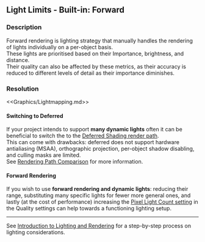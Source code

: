 ## Light Limits - Built-in: Forward
### Description
Forward rendering is lighting strategy that manually handles the rendering of lights individually on a per-object basis.  
These lights are prioritised based on their Importance, brightness, and distance.  
Their quality can also be affected by these metrics, as their accuracy is reduced to different levels of detail as their importance diminishes.

### Resolution

<<Graphics/Lightmapping.md>>

#### Switching to Deferred
If your project intends to support **many dynamic lights** often it can be beneficial to switch the to the [Deferred Shading render path](Deferred.md).  
This can come with drawbacks: deferred does not support hardware antialiasing (MSAA), orthographic projection, per-object shadow disabling, and culling masks are limited.  
See [Rendering Path Comparison](https://docs.unity3d.com/Manual/RenderingPaths.html) for more information.

#### Forward Rendering
If you wish to use **forward rendering and dynamic lights**: reducing their range, substituting many specific lights for fewer more general ones, and lastly (at the cost of performance) increasing the [Pixel Light Count setting](https://docs.unity3d.com/Manual/class-QualitySettings.html) in the Quality settings can help towards a functioning lighting setup.

---
See [Introduction to Lighting and Rendering](https://learn.unity.com/tutorial/introduction-to-lighting-and-rendering) for a step-by-step process on lighting considerations.